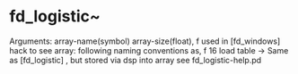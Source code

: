 # fd_logistic~ 



 

 

Arguments: array-name(symbol) array-size(float), f
used in [fd_windows]
hack to see array:
following naming conventions as, f 16
load table ->
Same as [fd_logistic] , but stored via dsp into array
see fd_logistic-help.pd


 
